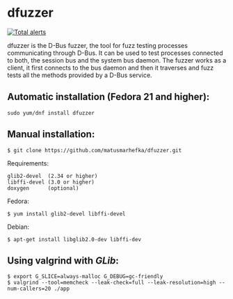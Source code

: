 dfuzzer
=======
[![Total alerts](https://img.shields.io/lgtm/alerts/g/systemd/systemd-dfuzzer.svg?logo=lgtm&logoWidth=18)](https://lgtm.com/projects/g/systemd/systemd-dfuzzer/alerts/)

dfuzzer is the D-Bus fuzzer, the tool for fuzz testing processes communicating
through D-Bus. It can be used to test processes connected to both, the session
bus and the system bus daemon. The fuzzer works as a client, it first connects
to the bus daemon and then it traverses and fuzz tests all the methods provided
by a D-Bus service.

Automatic installation (Fedora 21 and higher):
--------------

    sudo yum/dnf install dfuzzer

Manual installation:
--------------
    $ git clone https://github.com/matusmarhefka/dfuzzer.git


Requirements:

    glib2-devel  (2.34 or higher)
    libffi-devel (3.0 or higher)
    doxygen      (optional)

Fedora:

    $ yum install glib2-devel libffi-devel

Debian:

    $ apt-get install libglib2.0-dev libffi-dev


Using valgrind with _GLib_:
--------------
    $ export G_SLICE=always-malloc G_DEBUG=gc-friendly
    $ valgrind --tool=memcheck --leak-check=full --leak-resolution=high --num-callers=20 ./app
